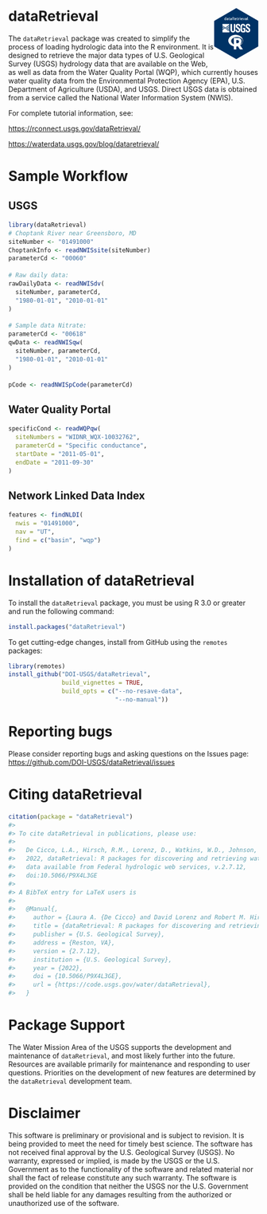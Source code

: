 # dataRetrieval <img src="man/figures/hex_logo.png" class="logo"  alt="dataRetrieval" style="width:90px;height:auto;" align="right" />

The `dataRetrieval` package was created to simplify the process of
loading hydrologic data into the R environment. It is designed to
retrieve the major data types of U.S. Geological Survey (USGS) hydrology
data that are available on the Web, as well as data from the Water
Quality Portal (WQP), which currently houses water quality data from the
Environmental Protection Agency (EPA), U.S. Department of Agriculture
(USDA), and USGS. Direct USGS data is obtained from a service called the
National Water Information System (NWIS).

For complete tutorial information, see:

<https://rconnect.usgs.gov/dataRetrieval/>

<https://waterdata.usgs.gov/blog/dataretrieval/>

# Sample Workflow

## USGS

``` r
library(dataRetrieval)
# Choptank River near Greensboro, MD
siteNumber <- "01491000"
ChoptankInfo <- readNWISsite(siteNumber)
parameterCd <- "00060"

# Raw daily data:
rawDailyData <- readNWISdv(
  siteNumber, parameterCd,
  "1980-01-01", "2010-01-01"
)

# Sample data Nitrate:
parameterCd <- "00618"
qwData <- readNWISqw(
  siteNumber, parameterCd,
  "1980-01-01", "2010-01-01"
)

pCode <- readNWISpCode(parameterCd)
```

## Water Quality Portal

``` r
specificCond <- readWQPqw(
  siteNumbers = "WIDNR_WQX-10032762",
  parameterCd = "Specific conductance",
  startDate = "2011-05-01",
  endDate = "2011-09-30"
)
```

## Network Linked Data Index

``` r
features <- findNLDI(
  nwis = "01491000",
  nav = "UT",
  find = c("basin", "wqp")
)
```

# Installation of dataRetrieval

To install the `dataRetrieval` package, you must be using R 3.0 or
greater and run the following command:

``` r
install.packages("dataRetrieval")
```

To get cutting-edge changes, install from GitHub using the `remotes`
packages:

``` r
library(remotes)
install_github("DOI-USGS/dataRetrieval",
               build_vignettes = TRUE, 
               build_opts = c("--no-resave-data",
                              "--no-manual"))
```

# Reporting bugs

Please consider reporting bugs and asking questions on the Issues page:
<https://github.com/DOI-USGS/dataRetrieval/issues>

# Citing dataRetrieval

``` r
citation(package = "dataRetrieval")
#> 
#> To cite dataRetrieval in publications, please use:
#> 
#>   De Cicco, L.A., Hirsch, R.M., Lorenz, D., Watkins, W.D., Johnson, M.,
#>   2022, dataRetrieval: R packages for discovering and retrieving water
#>   data available from Federal hydrologic web services, v.2.7.12,
#>   doi:10.5066/P9X4L3GE
#> 
#> A BibTeX entry for LaTeX users is
#> 
#>   @Manual{,
#>     author = {Laura A. {De Cicco} and David Lorenz and Robert M. Hirsch and William Watkins and Mike Johnson},
#>     title = {dataRetrieval: R packages for discovering and retrieving water data available from U.S. federal hydrologic web services},
#>     publisher = {U.S. Geological Survey},
#>     address = {Reston, VA},
#>     version = {2.7.12},
#>     institution = {U.S. Geological Survey},
#>     year = {2022},
#>     doi = {10.5066/P9X4L3GE},
#>     url = {https://code.usgs.gov/water/dataRetrieval},
#>   }
```

# Package Support

The Water Mission Area of the USGS supports the development and
maintenance of `dataRetrieval`, and most likely further into the future.
Resources are available primarily for maintenance and responding to user
questions. Priorities on the development of new features are determined
by the `dataRetrieval` development team.

# Disclaimer

This software is preliminary or provisional and is subject to revision.
It is being provided to meet the need for timely best science. The
software has not received final approval by the U.S. Geological Survey
(USGS). No warranty, expressed or implied, is made by the USGS or the
U.S. Government as to the functionality of the software and related
material nor shall the fact of release constitute any such warranty. The
software is provided on the condition that neither the USGS nor the U.S.
Government shall be held liable for any damages resulting from the
authorized or unauthorized use of the software.

